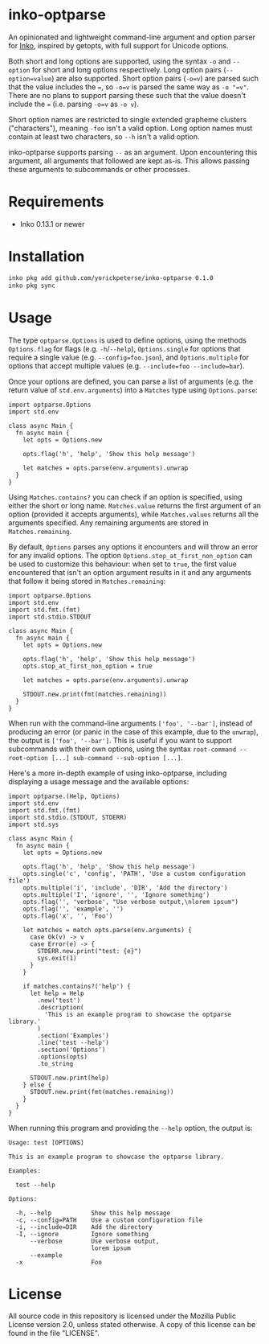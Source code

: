 # inko-optparse

An opinionated and lightweight command-line argument and option parser for
[Inko](https://inko-lang.org), inspired by getopts, with full support for
Unicode options.

Both short and long options are supported, using the syntax `-o` and `--option`
for short and long options respectively. Long option pairs (`--option=value`)
are also supported. Short option pairs (`-o=v`) are parsed such that the value
includes the `=`, so `-o=v` is parsed the same way as `-o "=v"`. There are no
plans to support parsing these such that the value doesn't include the `=` (i.e.
parsing `-o=v` as `-o v`).

Short option names are restricted to single extended grapheme clusters
("characters"), meaning `-foo` isn't a valid option. Long option names must
contain at least two characters, so `--h` isn't a valid option.

inko-optparse supports parsing `--` as an argument. Upon encountering this
argument, all arguments that followed are kept as-is. This allows passing these
arguments to subcommands or other processes.

# Requirements

- Inko 0.13.1 or newer

# Installation

```bash
inko pkg add github.com/yorickpeterse/inko-optparse 0.1.0
inko pkg sync
```

# Usage

The type `optparse.Options` is used to define options, using the methods
`Options.flag` for flags (e.g. `-h`/`--help`), `Options.single` for options that
require a single value (e.g. `--config=foo.json`), and `Options.multiple` for
options that accept multiple values (e.g. `--include=foo --include=bar`).

Once your options are defined, you can parse a list of arguments (e.g. the
return value of `std.env.arguments`) into a `Matches` type using
`Options.parse`:

```inko
import optparse.Options
import std.env

class async Main {
  fn async main {
    let opts = Options.new

    opts.flag('h', 'help', 'Show this help message')

    let matches = opts.parse(env.arguments).unwrap
  }
}
```

Using `Matches.contains?` you can check if an option is specified, using either
the short or long name. `Matches.value` returns the first argument of an option
(provided it accepts arguments), while `Matches.values` returns all the
arguments specified. Any remaining arguments are stored in `Matches.remaining`.

By default, `Options` parses any options it encounters and will throw an error
for any invalid options. The option `Options.stop_at_first_non_option` can be
used to customize this behaviour: when set to `true`, the first value
encountered that isn't an option argument results in it and any arguments that
follow it being stored in `Matches.remaining`:

```inko
import optparse.Options
import std.env
import std.fmt.(fmt)
import std.stdio.STDOUT

class async Main {
  fn async main {
    let opts = Options.new

    opts.flag('h', 'help', 'Show this help message')
    opts.stop_at_first_non_option = true

    let matches = opts.parse(env.arguments).unwrap

    STDOUT.new.print(fmt(matches.remaining))
  }
}
```

When run with the command-line arguments `['foo', '--bar']`, instead of
producing an error (or panic in the case of this example, due to the `unwrap`),
the output is `['foo', '--bar']`. This is useful if you want to support
subcommands with their own options, using the syntax
`root-command --root-option [...] sub-command --sub-option [...]`.

Here's a more in-depth example of using inko-optparse, including displaying a
usage message and the available options:

```inko
import optparse.(Help, Options)
import std.env
import std.fmt.(fmt)
import std.stdio.(STDOUT, STDERR)
import std.sys

class async Main {
  fn async main {
    let opts = Options.new

    opts.flag('h', 'help', 'Show this help message')
    opts.single('c', 'config', 'PATH', 'Use a custom configuration file')
    opts.multiple('i', 'include', 'DIR', 'Add the directory')
    opts.multiple('I', 'ignore', '', 'Ignore something')
    opts.flag('', 'verbose', "Use verbose output,\nlorem ipsum")
    opts.flag('', 'example', '')
    opts.flag('x', '', 'Foo')

    let matches = match opts.parse(env.arguments) {
      case Ok(v) -> v
      case Error(e) -> {
        STDERR.new.print("test: {e}")
        sys.exit(1)
      }
    }

    if matches.contains?('help') {
      let help = Help
        .new('test')
        .description(
          'This is an example program to showcase the optparse library.'
        )
        .section('Examples')
        .line('test --help')
        .section('Options')
        .options(opts)
        .to_string

      STDOUT.new.print(help)
    } else {
      STDOUT.new.print(fmt(matches.remaining))
    }
  }
}
```

When running this program and providing the `--help` option, the output is:

```
Usage: test [OPTIONS]

This is an example program to showcase the optparse library.

Examples:

  test --help

Options:

  -h, --help           Show this help message
  -c, --config=PATH    Use a custom configuration file
  -i, --include=DIR    Add the directory
  -I, --ignore         Ignore something
      --verbose        Use verbose output,
                       lorem ipsum
      --example
  -x                   Foo
```

# License

All source code in this repository is licensed under the Mozilla Public License
version 2.0, unless stated otherwise. A copy of this license can be found in the
file "LICENSE".
